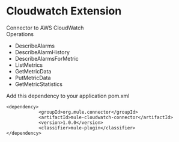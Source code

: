 # Cloudwatch Extension

Connector to AWS CloudWatch <br />
Operations
* DescribeAlarms
* DescribeAlarmHistory
* DescribeAlarmsForMetric
* ListMetrics
* GetMetricData
* PutMetricData
* GetMetricStatistics


Add this dependency to your application pom.xml

```
<dependency>
			<groupId>org.mule.connector</groupId>
			<artifactId>mule-cloudwatch-connector</artifactId>
			<version>1.0.0</version>
			<classifier>mule-plugin</classifier>
</dependency>
```
